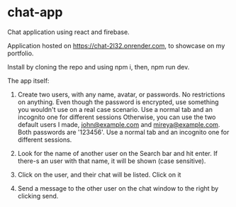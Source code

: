 # chat-app
Chat application using react and firebase.

Application hosted on https://chat-2l32.onrender.com, to showcase on my portfolio.

Install by cloning the repo and using npm i, then, npm run dev.

The app itself:

1) Create two users, with any name, avatar, or passwords. No restrictions on anything. Even though the password is encrypted, use something you wouldn't use on a real case scenario. Use a normal tab and an incognito one for different sessions
Otherwise, you can use the two default users I made, john@example.com and mireya@example.com. Both passwords are '123456'. Use a normal tab and an incognito one for different sessions.

2) Look for the name of another user on the Search bar and hit enter. If there-s an user with that name, it will be shown (case sensitive).
  
3) Click on the user, and their chat will be listed. Click on it
   
4) Send a message to the other user on the chat window to the right by clicking send.
